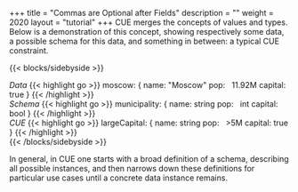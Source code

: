 +++
title = "Commas are Optional after Fields"
description = ""
weight = 2020
layout = "tutorial"
+++
CUE merges the concepts of values and types.
Below is a demonstration of this concept,
showing respectively
some data, a possible schema for this data,
and something in between: a typical CUE constraint.

{{< blocks/sidebyside >}}
<div class="col">
<i>Data</i>
{{< highlight go >}}
moscow: {
  name:    "Moscow"
  pop:     11.92M
  capital: true
}
{{< /highlight >}}
</div>

<div class="col">
<i>Schema</i>
{{< highlight go >}}
municipality: {
  name:    string
  pop:     int
  capital: bool
}
{{< /highlight >}}
</div>

<div class="col">
<i>CUE</i>
{{< highlight go >}}
largeCapital: {
  name:    string
  pop:     >5M
  capital: true
}
{{< /highlight >}}
</div>
{{< /blocks/sidebyside >}}

In general, in CUE one starts with a broad definition of a schema,
describing all possible instances,
and then narrows down these definitions for particular use cases
until a concrete data instance remains.
